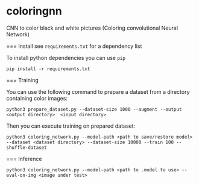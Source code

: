 # coloringnn
CNN to color black and white pictures (Coloring convolutional Neural Network)

=== Install
see `requirements.txt` for a dependency list

To install python dependencies you can use `pip`
```
pip install -r requirements.txt
```

=== Training

You can use the following command to prepare a dataset from a directory containing color images:
```
python3 prepare_dataset.py --dataset-size 1000 --augment --output <output directory>  <input directory>
```

Then you can execute training on prepared dataset:
```
python3 coloring_network.py --model-path <path to save/restore model> --dataset <dataset directory> --dataset-size 10000 --train 100 --shuffle-dataset
```

=== Inference
```
python3 coloring_network.py --model-path <path to .model to use> --eval-on-img <image under test>
```
